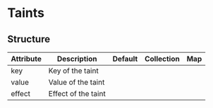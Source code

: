 # Taints 
 

## Structure 
 

| Attribute | Description          | Default | Collection | Map  |
| --------- | -------------------- | ------- | ---------- | ---  |
| key       | Key of the taint     |         |            |      |
| value     | Value of the taint   |         |            |      |
| effect    | Effect of the taint  |         |            |      |